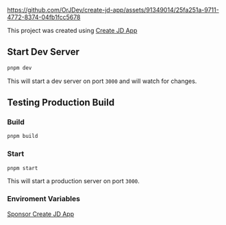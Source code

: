 https://github.com/OrJDev/create-jd-app/assets/91349014/25fa251a-9711-4772-8374-04fb1fcc5678


This project was created using [Create JD App](https://github.com/OrJDev/create-jd-app)

## Start Dev Server

```bash
pnpm dev
```

This will start a dev server on port `3000` and will watch for changes.

## Testing Production Build

### Build

```bash
pnpm build
```

### Start

```bash
pnpm start
```

This will start a production server on port `3000`.

### Enviroment Variables

  
  
[Sponsor Create JD App](https://github.com/sponsors/OrJDev)
